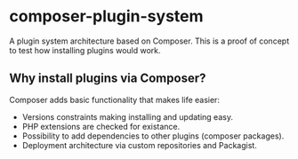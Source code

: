 # composer-plugin-system

A plugin system architecture based on Composer. This is a proof of concept to test
how installing plugins would work.

## Why install plugins via Composer?

Composer adds basic functionality that makes life easier:

* Versions constraints making installing and updating easy.
* PHP extensions are checked for existance.
* Possibility to add dependencies to other plugins (composer packages).
* Deployment architecture via custom repositories and Packagist.
